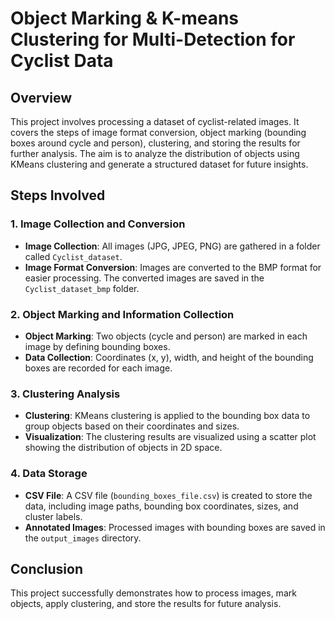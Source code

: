# Object Marking & K-means Clustering for Multi-Detection for Cyclist Data

## Overview
This project involves processing a dataset of cyclist-related images. It covers the steps of image format conversion, object marking (bounding boxes around cycle and person), clustering, and storing the results for further analysis. The aim is to analyze the distribution of objects using KMeans clustering and generate a structured dataset for future insights.

## Steps Involved

### 1. Image Collection and Conversion
- **Image Collection**: All images (JPG, JPEG, PNG) are gathered in a folder called `Cyclist_dataset`.
- **Image Format Conversion**: Images are converted to the BMP format for easier processing. The converted images are saved in the `Cyclist_dataset_bmp` folder.

### 2. Object Marking and Information Collection
- **Object Marking**: Two objects (cycle and person) are marked in each image by defining bounding boxes.
- **Data Collection**: Coordinates (x, y), width, and height of the bounding boxes are recorded for each image.

### 3. Clustering Analysis
- **Clustering**: KMeans clustering is applied to the bounding box data to group objects based on their coordinates and sizes.
- **Visualization**: The clustering results are visualized using a scatter plot showing the distribution of objects in 2D space.

### 4. Data Storage
- **CSV File**: A CSV file (`bounding_boxes_file.csv`) is created to store the data, including image paths, bounding box coordinates, sizes, and cluster labels.
- **Annotated Images**: Processed images with bounding boxes are saved in the `output_images` directory.

## Conclusion
This project successfully demonstrates how to process images, mark objects, apply clustering, and store the results for future analysis.
